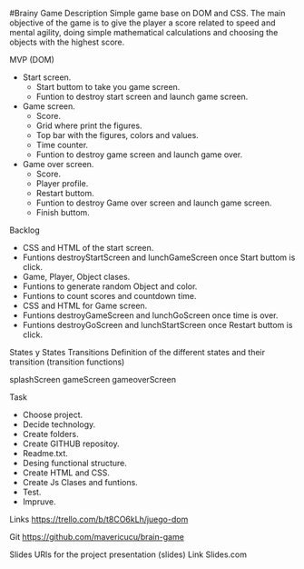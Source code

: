 #Brainy Game
Description
Simple game base on DOM and CSS. 
The main objective of the game is to give the player a score related to speed and mental agility, doing simple mathematical calculations and choosing the objects with the highest score.

MVP (DOM)
- Start screen.
  - Start buttom to take you game screen.
  - Funtion to destroy start screen and launch game screen.
- Game screen.
  - Score.
  - Grid where print the figures.
  - Top bar with the figures, colors and values.
  - Time counter.
  - Funtion to destroy game screen and launch game over.
- Game over screen.
  - Score.
  - Player profile.
  - Restart buttom.
  - Funtion to destroy Game over screen and launch game screen.
  - Finish buttom.

Backlog
 - CSS and HTML of the start screen.
 - Funtions destroyStartScreen and lunchGameScreen once Start buttom is click.
 - Game, Player, Object clases.
 - Funtions to generate random Object and color.
 - Funtions to count scores and countdown time.
 - CSS and HTML for Game screen.
 - Funtions destroyGameScreen and lunchGoScreen once time is over.
 - Funtions destroyGoScreen and lunchStartScreen once Restart buttom is click.

States y States Transitions
Definition of the different states and their transition (transition functions)

splashScreen
gameScreen
gameoverScreen

Task
 - Choose project.
 - Decide technology.
 - Create folders.
 - Create GITHUB repositoy.
 - Readme.txt.
 - Desing functional structure.
 - Create HTML and CSS.
 - Create Js Clases and funtions.
 - Test.
 - Impruve.

Links
https://trello.com/b/t8CO6kLh/juego-dom

Git
https://github.com/mavericucu/brain-game

Slides
URls for the project presentation (slides) Link Slides.com
